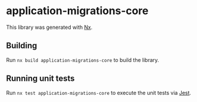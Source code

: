 # application-migrations-core

This library was generated with [Nx](https://nx.dev).

## Building

Run `nx build application-migrations-core` to build the library.

## Running unit tests

Run `nx test application-migrations-core` to execute the unit tests via [Jest](https://jestjs.io).
